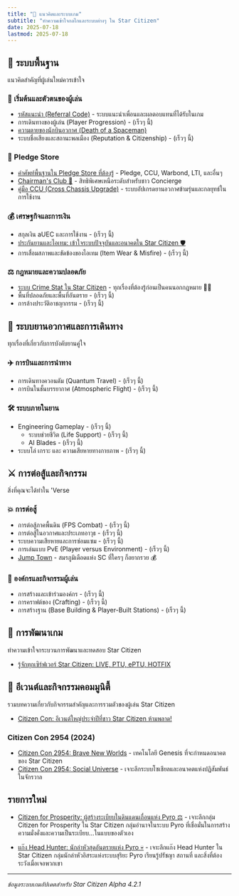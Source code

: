 ```yaml
---
title: "🧠 แนวคิดและระบบเกม"
subtitle: "ทำความเข้าใจกลไกและระบบต่างๆ ใน Star Citizen"
date: 2025-07-18
lastmod: 2025-07-18
---
```


## **🔧 ระบบพื้นฐาน**

แนวคิดสำคัญที่ผู้เล่นใหม่ควรเข้าใจ

### **🎁 เริ่มต้นและตัวตนของผู้เล่น**

* [รหัสแนะนำ (Referral Code)](referral-code/) - ระบบแนะนำเพื่อนและผลตอบแทนที่ได้รับในเกม
* การเดินทางของผู้เล่น (Player Progression) - (เร็วๆ นี้)  
* [ความตายของนักบินอวกาศ (Death of a Spaceman)](death-of-a-spaceman/)
* ระบบชื่อเสียงและสถานะพลเมือง (Reputation & Citizenship) - (เร็วๆ นี้)

### 🛒 Pledge Store

* [คำศัพท์พื้นฐานใน Pledge Store ที่ต้องรู้](basic-pledge-store-glossary/) - Pledge, CCU, Warbond, LTI, และอื่นๆ
* [Chairman's Club 👑](chairmans-club-concierge-guide/) - สิทธิพิเศษเหนือระดับสำหรับชาว Concierge
* [คู่มือ CCU (Cross Chassis Upgrade)](ccu-guide/) - ระบบอัปเกรดยานอวกาศข้ามรุ่นและกลยุทธ์ในการใช้งาน

### **💰 เศรษฐกิจและการเงิน**

* สกุลเงิน aUEC และการใช้งาน - (เร็วๆ นี้)  
* [ประกันยานและไอเทม: เข้าใจระบบปัจจุบันและอนาคตใน Star Citizen 🛡️](ship-item-insurance-explained/)
* การเสื่อมสภาพและขัดข้องของไอเทม (Item Wear & Misfire) - (เร็วๆ นี้)

### **⚖️ กฎหมายและความปลอดภัย**
* [ระบบ Crime Stat ใน Star Citizen](../concepts/crime-stat/crime-stat-explained) - ทุกเรื่องที่ต้องรู้ก่อนเป็นคนนอกกฎหมาย 🏴‍☠️
* พื้นที่ปลอดภัยและพื้นที่อันตราย - (เร็วๆ นี้)  
* การล้างประวัติอาชญากรรม - (เร็วๆ นี้)

## **🚀 ระบบยานอวกาศและการเดินทาง**

ทุกเรื่องที่เกี่ยวกับการบังคับยานคู่ใจ

### **✈️ การบินและการนำทาง**

* การเดินทางควอนตัม (Quantum Travel) - (เร็วๆ นี้)  
* การบินในชั้นบรรยากาศ (Atmospheric Flight) - (เร็วๆ นี้)

### **🛠️ ระบบภายในยาน**

* Engineering Gameplay - (เร็วๆ นี้)  
  * ระบบช่วยชีวิต (Life Support) - (เร็วๆ นี้)  
  * AI Blades - (เร็วๆ นี้)  
* ระบบโล่ เกราะ และ ความเสียหายทางกายภาพ - (เร็วๆ นี้)

## **⚔️ การต่อสู้และกิจกรรม**

สิ่งที่คุณจะได้ทำใน 'Verse

### **💥 การต่อสู้**

* การต่อสู้ภาคพื้นดิน (FPS Combat) - (เร็วๆ นี้)  
* การต่อสู้ในอวกาศและประเภทอาวุธ - (เร็วๆ นี้)  
* ระบบความเสียหายและการซ่อมแซม - (เร็วๆ นี้)  
* การเล่นแบบ PvE (Player versus Environment) - (เร็วๆ นี้)
* [Jump Town](star-citizen-gameplay-jumptown) - สมรภูมิเดือดแห่ง SC ที่ใครๆ ก็อยากรวย 💰


### **👥 องค์กรและกิจกรรมผู้เล่น**

* การสร้างและเข้าร่วมองค์กร - (เร็วๆ นี้)  
* การคราฟต์ของ (Crafting) - (เร็วๆ นี้)  
* การสร้างฐาน (Base Building & Player-Built Stations) - (เร็วๆ นี้)

## **🔬 การพัฒนาเกม**

ทำความเข้าใจกระบวนการพัฒนาและทดสอบ Star Citizen


* [รู้จักทุกเซิร์ฟเวอร์ Star Citizen: LIVE, PTU, ePTU, HOTFIX](star-citizen-server-environments-live-ptu-eptu-hotfix/)

## 🎉 อีเวนต์และกิจกรรมคอมมูนิตี้

รวมบทความเกี่ยวกับกิจกรรมสำคัญและการรวมตัวของผู้เล่น Star Citizen

- [Citizen Con: อีเวนต์ใหญ่ประจำปีที่ชาว Star Citizen ห้ามพลาด!](what-is-citizencon/)

### Citizen Con 2954 (2024)
- [Citizen Con 2954: Brave New Worlds](citizencon-2954-brave-new-worlds/) - เทคโนโลยี Genesis ที่จะกำหนดอนาคตของ Star Citizen
- [Citizen Con 2954: Social Universe](citizencon-2954-social-universe/) - เจาะลึกระบบโซเชียลและอนาคตแห่งปฏิสัมพันธ์ในจักรวาล

## รายการใหม่
- [Citizen for Prosperity: ผู้สร้างระเบียบในดินแดนเถื่อนแห่ง Pyro ⚖️](pyro-faction-citizen-for-prosperity) - เจาะลึกกลุ่ม Citizen for Prosperity ใน Star Citizen กลุ่มอำนาจในระบบ Pyro ที่เชื่อมั่นในการสร้างความมั่งคั่งและความเป็นระเบียบ...ในแบบของตัวเอง

- [แก๊ง Head Hunter: นักล่าหัวสุดอันตรายแห่ง Pyro 💀](people-of-pyro-head-hunter) - เจาะลึกแก๊ง Head Hunter ใน Star Citizen กลุ่มนักล่าหัวอิสระแห่งระบบสุริยะ Pyro เรียนรู้ปรัชญา สถานที่ และสิ่งที่ต้องระวังเมื่อเจอพวกเขา
---

*ข้อมูลระบบเกมอัปเดตสำหรับ Star Citizen Alpha 4.2.1*
